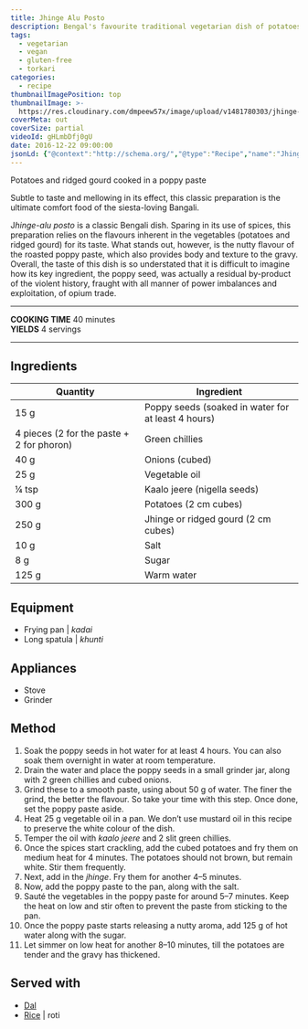```yaml
---
title: Jhinge Alu Posto
description: Bengal's favourite traditional vegetarian dish of potatoes braised in poppy seed paste. Perfect for your afternoon siesta.
tags:
  - vegetarian
  - vegan
  - gluten-free
  - torkari
categories:
  - recipe
thumbnailImagePosition: top
thumbnailImage: >-
  https://res.cloudinary.com/dmpeew57x/image/upload/v1481780303/jhinge-alu-posto-thumbnail_tew7me.jpg
coverMeta: out
coverSize: partial
videoId: gHLmbDfj0gU
date: 2016-12-22 09:00:00
jsonLd: {"@context":"http://schema.org/","@type":"Recipe","name":"Jhinge Alu Posto","author":"Bong Eats","image":"https://res.cloudinary.com/dmpeew57x/image/upload/v1481780300/jhinge-alu-posto-thumbnail-small_qcfwl0.jpg","description":"Potatoes and ridged gourd cooked in a poppy paste","prepTime":"PT10M","totalTime":"PT40M","recipeYield":"4","recipeIngredient":["Poppy seeds (soaked in hot water for at least 4 hours) 15 g","Green chillies (2 for the paste + 2 for phoron) 4 pieces","Onions (cubed)  40 g","Oil 25 g","Kalo jeere  ¼ tsp","Potatoes (2 cm cubes) 300 g","Jhinge (2 cm cubes) 250 g","Salt  10 g","Sugar 8 g","Warm water  125 g"],"recipeInstructions":["1. Soak the poppy seeds in hot water for at least 4 hours. You can also soak them overnight in water at room temperature.","2. Drain the water and place the poppy seeds in a small grinder jar, along with 2 green chillies and cubed onions.","3. Grind these to a smooth paste, using about 50 g of water. The finer the grind, the better the flavour. So take your time with this step. Once done, set the poppy paste aside.","4. Heat 25 g vegetable oil in a pan. We don’t use mustard oil in this recipe.","5. Temper the oil with _kaalo jeere_ and 2 slit green chillies.","6. Once the spices start crackling, add in the cubed potatoes and fry them on medium heat for 4 minutes. The potatoes should not brown, but remain white. Stir them frequently.","7. Next, add in the _jhinge_. Fry them for another 4–5 minutes.","8. Now, add the poppy paste to the pan, along with the salt.","9. Sauté the vegetables in the poppy paste for around 5–7 minutes. Keep the heat on low and stir often to prevent the paste from sticking to the pan.","10. Once the poppy paste starts releasing a nutty aroma, add 125 g of hot water along with the sugar.","11. Let simmer on low heat for another 8–10 minutes, till the potatoes are tender and the gravy has thickened."]}
---
```




<p class="post-byline">Potatoes and ridged gourd cooked in a poppy paste</p>

<p class="post-intro">Subtle to taste and mellowing in its effect, this classic preparation is the ultimate comfort food of the siesta-loving Bangali.</p>

<!-- more -->
<span class="dropcap">J</span>_hinge-alu posto_ is a classic Bengali dish. Sparing in its use of spices, this preparation relies on the flavours inherent in the vegetables (potatoes and ridged gourd) for its taste. What stands out, however, is the nutty flavour of the roasted poppy paste, which also provides body and texture to the gravy. Overall, the taste of this dish is so understated that it is difficult to imagine how its key ingredient, the poppy seed, was actually a residual by-product of the violent history, fraught with all manner of power imbalances and exploitation, of opium trade.</p>

***

**COOKING TIME** 40 minutes   
**YIELDS** 4 servings

***
## Ingredients
|                                  Quantity | Ingredient                                             |
|-------------------------------------------|--------------------------------------------------------|
|                                      15 g | Poppy seeds (soaked in water for at least 4 hours)     |
| 4 pieces (2 for the paste + 2 for phoron) | Green chillies                                         |
|                                      40 g | Onions (cubed)                                         |
|                                      25 g | Vegetable oil                                          |
|                                     ¼ tsp | Kaalo jeere (nigella seeds)                            |
|                                     300 g | Potatoes (2 cm cubes)                                  |
|                                     250 g | Jhinge or ridged gourd (2 cm cubes)                    |
|                                      10 g | Salt                                                   |
|                                       8 g | Sugar                                                  |
|                                     125 g | Warm water                                             |

## Equipment
- Frying pan | _kadai_
- Long spatula | _khunti_

## Appliances
- Stove
- Grinder

## Method
1. Soak the poppy seeds in hot water for at least 4 hours. You can also soak them overnight in water at room temperature.
2. Drain the water and place the poppy seeds in a small grinder jar, along with 2 green chillies and cubed onions.
3. Grind these to a smooth paste, using about 50 g of water. The finer the grind, the better the flavour. So take your time with this step. Once done, set the poppy paste aside.
4. Heat 25 g vegetable oil in a pan. We don’t use mustard oil in this recipe to preserve the white colour of the dish.
5. Temper the oil with _kaalo jeere_ and 2 slit green chillies.
6. Once the spices start crackling, add the cubed potatoes and fry them on medium heat for 4 minutes. The potatoes should not brown, but remain white. Stir them frequently.
7. Next, add in the _jhinge_. Fry them for another 4–5 minutes.
8. Now, add the poppy paste to the pan, along with the salt.
9. Sauté the vegetables in the poppy paste for around 5–7 minutes. Keep the heat on low and stir often to prevent the paste from sticking to the pan.
10. Once the poppy paste starts releasing a nutty aroma, add 125 g of hot water along with the sugar.
11. Let simmer on low heat for another 8–10 minutes, till the potatoes are tender and the gravy has thickened.

## Served with
- [Dal](/tags/dal/)
- [Rice](/how-to/cook-the-perfect-rice/) | roti
